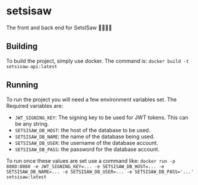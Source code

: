 # setsisaw
The front and back end for SetsISaw
🐩🐩🐩🐩

## Building
To build the project, simply use docker. The command is:
`docker build -t setsisaw-api:latest`


## Running
To run the project you will need a few environment variables set. The Required variables are:
- `JWT_SIGNING_KEY`: The signing key to be used for JWT tokens. This can be any string.
- `SETSISAW_DB_HOST`: the host of the database to be used.
- `SETSISAW_DB_NAME`: the name of the database being used.
- `SETSISAW_DB_USER`: the username of the database account.
- `SETSISAW_DB_PASS`: the password for the database account.

To run once these values are set use a command like:
`docker run -p 8080:8080 -e JWT_SIGNING_KEY=... -e SETSISAW_DB_HOST=... -e SETSISAW_DB_NAME=... -e SETSISAW_DB_USER=... -e SETSISAW_DB_PASS='...' setsisaw:latest`